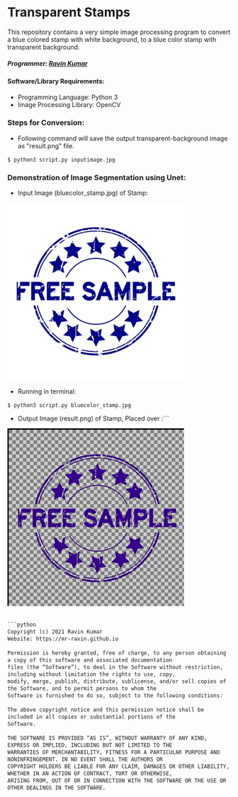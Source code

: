 # Transparent Stamps
This repository contains a very simple image processing program to convert a blue colored stamp with white background, to a blue color stamp with transparent background.

##### Programmer: [Ravin Kumar](http://mr-ravin.github.io)

#### Software/Library Requirements:
  - Programming Language: Python 3
  - Image Processing Library: OpenCV
  
### Steps for Conversion:
  - Following command will save the output transparent-background image as "result.png" file.
```python3
$ python3 script.py inputimage.jpg 
```
###  Demonstration of Image Segmentation using Unet:
- Input Image (bluecolor_stamp.jpg) of Stamp:

![Input Stamp](https://github.com/mr-ravin/transparent_stamps/blob/main/bluecolor_stamp_v2.jpg)

- Running in terminal:
```python3
$ python3 script.py bluecolor_stamp.jpg 
```
- Output Image (result.png) of Stamp, Placed over :```

![Transparent Stamp](https://github.com/mr-ravin/transparent_stamps/blob/main/result_tmp.png)
```

```python
Copyright (c) 2021 Ravin Kumar
Website: https://mr-ravin.github.io

Permission is hereby granted, free of charge, to any person obtaining a copy of this software and associated documentation 
files (the “Software”), to deal in the Software without restriction, including without limitation the rights to use, copy, 
modify, merge, publish, distribute, sublicense, and/or sell copies of the Software, and to permit persons to whom the 
Software is furnished to do so, subject to the following conditions:

The above copyright notice and this permission notice shall be included in all copies or substantial portions of the 
Software.

THE SOFTWARE IS PROVIDED “AS IS”, WITHOUT WARRANTY OF ANY KIND, EXPRESS OR IMPLIED, INCLUDING BUT NOT LIMITED TO THE 
WARRANTIES OF MERCHANTABILITY, FITNESS FOR A PARTICULAR PURPOSE AND NONINFRINGEMENT. IN NO EVENT SHALL THE AUTHORS OR 
COPYRIGHT HOLDERS BE LIABLE FOR ANY CLAIM, DAMAGES OR OTHER LIABILITY, WHETHER IN AN ACTION OF CONTRACT, TORT OR OTHERWISE, 
ARISING FROM, OUT OF OR IN CONNECTION WITH THE SOFTWARE OR THE USE OR OTHER DEALINGS IN THE SOFTWARE.
```
